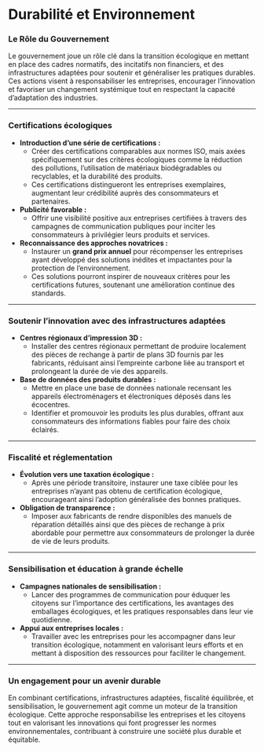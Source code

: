 # Durabilité et Environnement

### **Le Rôle du Gouvernement**

Le gouvernement joue un rôle clé dans la transition écologique en mettant en place des cadres normatifs, des incitatifs non financiers, et des infrastructures adaptées pour soutenir et généraliser les pratiques durables. Ces actions visent à responsabiliser les entreprises, encourager l’innovation et favoriser un changement systémique tout en respectant la capacité d’adaptation des industries.

---

### **Certifications écologiques**

- **Introduction d’une série de certifications :**
    - Créer des certifications comparables aux normes ISO, mais axées spécifiquement sur des critères écologiques comme la réduction des pollutions, l’utilisation de matériaux biodégradables ou recyclables, et la durabilité des produits.
    - Ces certifications distingueront les entreprises exemplaires, augmentant leur crédibilité auprès des consommateurs et partenaires.
- **Publicité favorable :**
    - Offrir une visibilité positive aux entreprises certifiées à travers des campagnes de communication publiques pour inciter les consommateurs à privilégier leurs produits et services.
- **Reconnaissance des approches novatrices :**
    - Instaurer un **grand prix annuel** pour récompenser les entreprises ayant développé des solutions inédites et impactantes pour la protection de l’environnement.
    - Ces solutions pourront inspirer de nouveaux critères pour les certifications futures, soutenant une amélioration continue des standards.

---

### **Soutenir l’innovation avec des infrastructures adaptées**

- **Centres régionaux d’impression 3D :**
    - Installer des centres régionaux permettant de produire localement des pièces de rechange à partir de plans 3D fournis par les fabricants, réduisant ainsi l’empreinte carbone liée au transport et prolongeant la durée de vie des appareils.
- **Base de données des produits durables :**
    - Mettre en place une base de données nationale recensant les appareils électroménagers et électroniques déposés dans les écocentres.
    - Identifier et promouvoir les produits les plus durables, offrant aux consommateurs des informations fiables pour faire des choix éclairés.

---

### **Fiscalité et réglementation**

- **Évolution vers une taxation écologique :**
    - Après une période transitoire, instaurer une taxe ciblée pour les entreprises n’ayant pas obtenu de certification écologique, encourageant ainsi l’adoption généralisée des bonnes pratiques.
- **Obligation de transparence :**
    - Imposer aux fabricants de rendre disponibles des manuels de réparation détaillés ainsi que des pièces de rechange à prix abordable pour permettre aux consommateurs de prolonger la durée de vie de leurs produits.

---

### **Sensibilisation et éducation à grande échelle**

- **Campagnes nationales de sensibilisation :**
    - Lancer des programmes de communication pour éduquer les citoyens sur l’importance des certifications, les avantages des emballages écologiques, et les pratiques responsables dans leur vie quotidienne.
- **Appui aux entreprises locales :**
    - Travailler avec les entreprises pour les accompagner dans leur transition écologique, notamment en valorisant leurs efforts et en mettant à disposition des ressources pour faciliter le changement.

---

### **Un engagement pour un avenir durable**

En combinant certifications, infrastructures adaptées, fiscalité équilibrée, et sensibilisation, le gouvernement agit comme un moteur de la transition écologique. Cette approche responsabilise les entreprises et les citoyens tout en valorisant les innovations qui font progresser les normes environnementales, contribuant à construire une société plus durable et équitable.